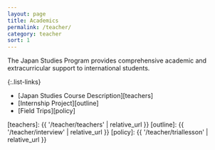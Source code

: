 ```yaml
---
layout: page
title: Academics
permalink: /teacher/
category: teacher
sort: 1
---
```


The Japan Studies Program provides comprehensive academic and extracurricular support to international students. 

{:.list-links}
*   [Japan Studies Course Description][teachers]
*   [Internship Project][outline]
*   [Field Trips][policy]


[teachers]: {{ '/teacher/teachers' | relative_url }}
[outline]: {{ '/teacher/interview' | relative_url }}
[policy]: {{ '/teacher/triallesson' | relative_url }}
